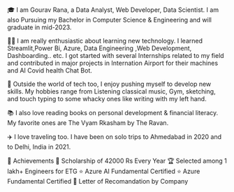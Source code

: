 🎓 I am Gourav Rana, a Data Analyst, Web Developer, Data Scientist. I am also Pursuing my Bachelor in Computer Science & Engineering and will graduate in mid-2023.

👨‍💻 I am really enthusiastic about learning new technology. I learned Streamlit,Power Bi, Azure, Data Engineering ,Web Development, Dashboarding.. etc. I got started with several Internships related to my field and contributed in major projects in Internation Airport for their machines and AI Covid health Chat Bot. 

🎸 Outside the world of tech too, I enjoy pushing myself to develop new skills. My hobbies range from Listening classical music, Gym, sketching, and touch typing to some whacky ones like writing with my left hand.

📚 I also love reading books on personal development & financial literacy. My favorite ones are The Vyam Rkasham by The Ravan.

✈️ I love traveling too. I have been on solo trips to Ahmedabad in 2020 and to Delhi, India in 2021.

🏅 Achievements
📝 Scholarship of 42000 Rs Every Year
🏆 Selected among 1 lakh+ Engineers for ETG
⭐ Azure AI Fundamental Certified
⭐ Azure Fundamental Certified
🥇 Letter of Recomandation by Company

